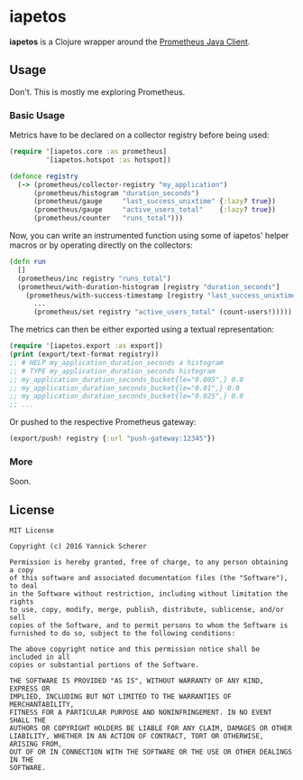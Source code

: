 # iapetos

__iapetos__ is a Clojure wrapper around the [Prometheus Java
Client][java-client].

[java-client]: https://github.com/prometheus/client_java

## Usage

Don't. This is mostly me exploring Prometheus.

### Basic Usage

Metrics have to be declared on a collector registry before being used:

```clojure
(require '[iapetos.core :as prometheus]
         '[iapetos.hotspot :as hotspot])

(defonce registry
  (-> (prometheus/collector-registry "my_application")
      (prometheus/histogram "duration_seconds")
      (prometheus/gauge     "last_success_unixtime" {:lazy? true})
      (prometheus/gauge     "active_users_total"    {:lazy? true})
      (prometheus/counter   "runs_total")))
```

Now, you can write an instrumented function using some of iapetos' helper macros
or by operating directly on the collectors:

```clojure
(defn run
  []
  (prometheus/inc registry "runs_total")
  (prometheus/with-duration-histogram [registry "duration_seconds"]
    (prometheus/with-success-timestamp [registry "last_success_unixtime"]
      ...
      (prometheus/set registry "active_users_total" (count-users!)))))
```

The metrics can then be either exported using a textual representation:

```clojure
(require '[iapetos.export :as export])
(print (export/text-format registry))
;; # HELP my_application_duration_seconds a histogram
;; # TYPE my_application_duration_seconds histogram
;; my_application_duration_seconds_bucket{le="0.005",} 0.0
;; my_application_duration_seconds_bucket{le="0.01",} 0.0
;; my_application_duration_seconds_bucket{le="0.025",} 0.0
;; ...
```

Or pushed to the respective Prometheus gateway:

```clojure
(export/push! registry {:url "push-gateway:12345"})
```

### More

Soon.

## License

```
MIT License

Copyright (c) 2016 Yannick Scherer

Permission is hereby granted, free of charge, to any person obtaining a copy
of this software and associated documentation files (the "Software"), to deal
in the Software without restriction, including without limitation the rights
to use, copy, modify, merge, publish, distribute, sublicense, and/or sell
copies of the Software, and to permit persons to whom the Software is
furnished to do so, subject to the following conditions:

The above copyright notice and this permission notice shall be included in all
copies or substantial portions of the Software.

THE SOFTWARE IS PROVIDED "AS IS", WITHOUT WARRANTY OF ANY KIND, EXPRESS OR
IMPLIED, INCLUDING BUT NOT LIMITED TO THE WARRANTIES OF MERCHANTABILITY,
FITNESS FOR A PARTICULAR PURPOSE AND NONINFRINGEMENT. IN NO EVENT SHALL THE
AUTHORS OR COPYRIGHT HOLDERS BE LIABLE FOR ANY CLAIM, DAMAGES OR OTHER
LIABILITY, WHETHER IN AN ACTION OF CONTRACT, TORT OR OTHERWISE, ARISING FROM,
OUT OF OR IN CONNECTION WITH THE SOFTWARE OR THE USE OR OTHER DEALINGS IN THE
SOFTWARE.
```

